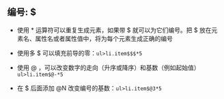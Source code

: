 ## 编号: $

- 使用 * 运算符可以重复生成元素，如果带 $ 就可以为它们编号。把 $ 放在元素名、属性名或者属性值中，将为每个元素生成正确的编号

- 使用多 $ 可以填充前导的零：`ul>li.item$$$*5`

- 使用 @ ，可以改变数字的走向（升序或降序）和基数（例如起始值）`ul>li.item$@-*5`

- 在 $ 后面添加 @N 改变编号的基数：`ul>li.item$@3*5`










